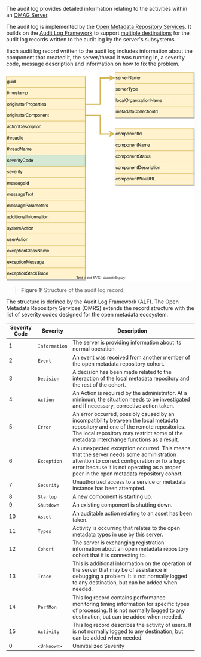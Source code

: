 <!-- SPDX-License-Identifier: CC-BY-4.0 -->
<!-- Copyright Contributors to the Egeria project. -->

The audit log provides detailed information relating to the activities within an [OMAG Server](/concepts/omag-server).

The audit log is implemented by the [Open Metadata Repository Services](/services/omrs/component-descriptions/audit-log). It builds on the [Audit Log Framework](/frameworks/alf/overview) to support [multiple destinations](/concepts/audit-log-destination-connector) for the audit log records written to the audit log by the server's subsystems.

Each audit log record written to the audit log includes information about the component that created it, the server/thread it was running in, a severity code, message description and information on how to fix the problem.

![Figure 1](audit-log-record-structure.svg)
> **Figure 1:** Structure of the audit log record.  

The structure is defined by the Audit Log Framework (ALF).  The Open Metadata Repository Services (OMRS) extends the record structure with the list of severity codes designed for the open metadata ecosystem.

| Severity Code | Severity      | Description                                                                                                                                                                                                                         |
|---------------|---------------|-------------------------------------------------------------------------------------------------------------------------------------------------------------------------------------------------------------------------------------|
| 1             | `Information` | The server is providing information about its normal operation.                                                                                                                                                                     |
| 2             | `Event`       | An event was received from another member of the open metadata repository cohort.                                                                                                                                                   |
| 3             | `Decision`    | A decision has been made related to the interaction of the local metadata repository and the rest of the cohort.                                                                                                                    |
| 4             | `Action`      | An Action is required by the administrator. At a minimum, the situation needs to be investigated and if necessary, corrective action taken.                                                                                         |
| 5             | `Error`       | An error occurred, possibly caused by an incompatibility between the local metadata repository and one of the remote repositories. The local repository may restrict some of the metadata interchange functions as a result.        |
| 6             | `Exception`   | An unexpected exception occurred. This means that the server needs some administration attention to correct configuration or fix a logic error because it is not operating as a proper peer in the open metadata repository cohort. |
| 7             | `Security`    | Unauthorized access to a service or metadata instance has been attempted.                                                                                                                                                           |
| 8             | `Startup`     | A new component is starting up.                                                                                                                                                                                                     |
| 9             | `Shutdown`    | An existing component is shutting down.                                                                                                                                                                                             |
| 10            | `Asset`       | An auditable action relating to an asset has been taken.                                                                                                                                                                            |
| 11            | `Types`       | Activity is occurring that relates to the open metadata types in use by this server.                                                                                                                                                |
| 12            | `Cohort`      | The server is exchanging registration information about an open metadata repository cohort that it is connecting to.                                                                                                                |
| 13            | `Trace`       | This is additional information on the operation of the server that may be of assistance in debugging a problem. It is not normally logged to any destination, but can be added when needed.                                         |
| 14            | `PerfMon`     | This log record contains performance monitoring timing information for specific types of processing. It is not normally logged to any destination, but can be added when needed.                                                    |
| 15            | `Activity`    | This log record describes the activity of users. It is not normally logged to any destination, but can be added when needed.                                                                                                        |
| 0             | `<Unknown>`   | Uninitialized Severity                                                                                                                                                                                                              |

